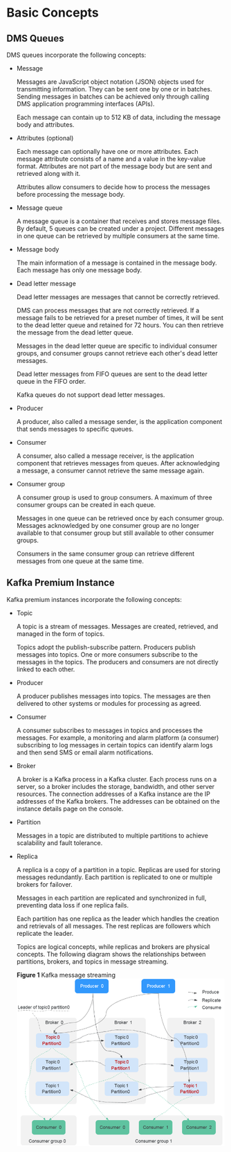 # Basic Concepts<a name="EN-US_TOPIC_0143117235"></a>

## DMS Queues<a name="section1184252516503"></a>

DMS queues incorporate the following concepts:

-   Message

    Messages are JavaScript object notation \(JSON\) objects used for transmitting information. They can be sent one by one or in batches. Sending messages in batches can be achieved only through calling DMS application programming interfaces \(APIs\).

    Each message can contain up to 512 KB of data, including the message body and attributes.

-   Attributes \(optional\)

    Each message can optionally have one or more attributes. Each message attribute consists of a name and a value in the key-value format. Attributes are not part of the message body but are sent and retrieved along with it.

    Attributes allow consumers to decide how to process the messages before processing the message body.

-   Message queue

    A message queue is a container that receives and stores message files. By default, 5 queues can be created under a project. Different messages in one queue can be retrieved by multiple consumers at the same time.

-   Message body

    The main information of a message is contained in the message body. Each message has only one message body.

-   Dead letter message

    Dead letter messages are messages that cannot be correctly retrieved.

    DMS can process messages that are not correctly retrieved. If a message fails to be retrieved for a preset number of times, it will be sent to the dead letter queue and retained for 72 hours. You can then retrieve the message from the dead letter queue.

    Messages in the dead letter queue are specific to individual consumer groups, and consumer groups cannot retrieve each other's dead letter messages.

    Dead letter messages from FIFO queues are sent to the dead letter queue in the FIFO order.

    Kafka queues do not support dead letter messages.

-   Producer

    A producer, also called a message sender, is the application component that sends messages to specific queues.

-   Consumer

    A consumer, also called a message receiver, is the application component that retrieves messages from queues. After acknowledging a message, a consumer cannot retrieve the same message again.

-   Consumer group

    A consumer group is used to group consumers. A maximum of three consumer groups can be created in each queue.

    Messages in one queue can be retrieved once by each consumer group. Messages acknowledged by one consumer group are no longer available to that consumer group but still available to other consumer groups.

    Consumers in the same consumer group can retrieve different messages from one queue at the same time.


## Kafka Premium Instance<a name="section147531355144811"></a>

Kafka premium instances incorporate the following concepts:

-   Topic

    A topic is a stream of messages. Messages are created, retrieved, and managed in the form of topics.

    Topics adopt the publish-subscribe pattern. Producers publish messages into topics. One or more consumers subscribe to the messages in the topics. The producers and consumers are not directly linked to each other.

-   Producer

    A producer publishes messages into topics. The messages are then delivered to other systems or modules for processing as agreed.

-   Consumer

    A consumer subscribes to messages in topics and processes the messages. For example, a monitoring and alarm platform \(a consumer\) subscribing to log messages in certain topics can identify alarm logs and then send SMS or email alarm notifications.

-   Broker

    A broker is a Kafka process in a Kafka cluster. Each process runs on a server, so a broker includes the storage, bandwidth, and other server resources. The connection addresses of a Kafka instance are the IP addresses of the Kafka brokers. The addresses can be obtained on the instance details page on the console.

-   Partition

    Messages in a topic are distributed to multiple partitions to achieve scalability and fault tolerance.

-   Replica

    A replica is a copy of a partition in a topic. Replicas are used for storing messages redundantly. Each partition is replicated to one or multiple brokers for failover.

    Messages in each partition are replicated and synchronized in full, preventing data loss if one replica fails.

    Each partition has one replica as the leader which handles the creation and retrievals of all messages. The rest replicas are followers which replicate the leader.

    Topics are logical concepts, while replicas and brokers are physical concepts. The following diagram shows the relationships between partitions, brokers, and topics in message streaming.

    **Figure  1**  Kafka message streaming<a name="fig1964914751312"></a>  
    ![](figures/kafka-message-streaming.png "kafka-message-streaming")



